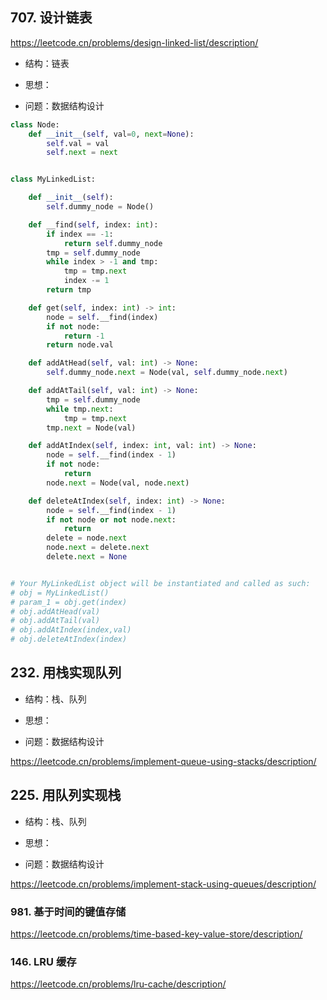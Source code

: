 ## 707. 设计链表

https://leetcode.cn/problems/design-linked-list/description/

- 结构：链表

- 思想：

- 问题：数据结构设计

```python
class Node:
    def __init__(self, val=0, next=None):
        self.val = val
        self.next = next


class MyLinkedList:

    def __init__(self):
        self.dummy_node = Node()

    def __find(self, index: int):
        if index == -1:
            return self.dummy_node
        tmp = self.dummy_node
        while index > -1 and tmp:
            tmp = tmp.next
            index -= 1
        return tmp

    def get(self, index: int) -> int:
        node = self.__find(index)
        if not node:
            return -1
        return node.val

    def addAtHead(self, val: int) -> None:
        self.dummy_node.next = Node(val, self.dummy_node.next)

    def addAtTail(self, val: int) -> None:
        tmp = self.dummy_node
        while tmp.next:
            tmp = tmp.next
        tmp.next = Node(val)

    def addAtIndex(self, index: int, val: int) -> None:
        node = self.__find(index - 1)
        if not node:
            return
        node.next = Node(val, node.next)

    def deleteAtIndex(self, index: int) -> None:
        node = self.__find(index - 1)
        if not node or not node.next:
            return
        delete = node.next
        node.next = delete.next
        delete.next = None


# Your MyLinkedList object will be instantiated and called as such:
# obj = MyLinkedList()
# param_1 = obj.get(index)
# obj.addAtHead(val)
# obj.addAtTail(val)
# obj.addAtIndex(index,val)
# obj.deleteAtIndex(index)
```

## 232. 用栈实现队列

- 结构：栈、队列

- 思想：

- 问题：数据结构设计

https://leetcode.cn/problems/implement-queue-using-stacks/description/





## 225. 用队列实现栈

- 结构：栈、队列

- 思想：

- 问题：数据结构设计

https://leetcode.cn/problems/implement-stack-using-queues/description/





### 981. 基于时间的键值存储

https://leetcode.cn/problems/time-based-key-value-store/description/

### 146. LRU 缓存

https://leetcode.cn/problems/lru-cache/description/

